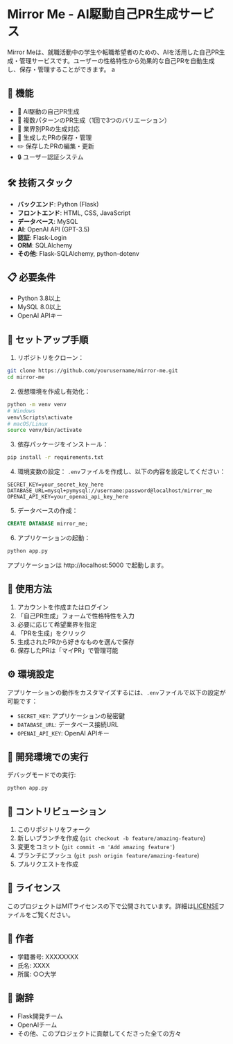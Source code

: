 # Mirror Me - AI駆動自己PR生成サービス

Mirror Meは、就職活動中の学生や転職希望者のための、AIを活用した自己PR生成・管理サービスです。ユーザーの性格特性から効果的な自己PRを自動生成し、保存・管理することができます。
a
## 🌟 機能

- 🤖 AI駆動の自己PR生成
- 📝 複数パターンのPR生成（1回で3つのバリエーション）
- 💼 業界別PRの生成対応
- 📂 生成したPRの保存・管理
- ✏️ 保存したPRの編集・更新
- 🔒 ユーザー認証システム

## 🛠️ 技術スタック

- **バックエンド**: Python (Flask)
- **フロントエンド**: HTML, CSS, JavaScript
- **データベース**: MySQL
- **AI**: OpenAI API (GPT-3.5)
- **認証**: Flask-Login
- **ORM**: SQLAlchemy
- **その他**: Flask-SQLAlchemy, python-dotenv

## 📋 必要条件

- Python 3.8以上
- MySQL 8.0以上
- OpenAI APIキー

## 🚀 セットアップ手順

1. リポジトリをクローン：
```bash
git clone https://github.com/yourusername/mirror-me.git
cd mirror-me
```

2. 仮想環境を作成し有効化：
```bash
python -m venv venv
# Windows
venv\Scripts\activate
# macOS/Linux
source venv/bin/activate
```

3. 依存パッケージをインストール：
```bash
pip install -r requirements.txt
```

4. 環境変数の設定：
`.env`ファイルを作成し、以下の内容を設定してください：
```
SECRET_KEY=your_secret_key_here
DATABASE_URL=mysql+pymysql://username:password@localhost/mirror_me
OPENAI_API_KEY=your_openai_api_key_here
```

5. データベースの作成：
```sql
CREATE DATABASE mirror_me;
```

6. アプリケーションの起動：
```bash
python app.py
```

アプリケーションは http://localhost:5000 で起動します。

## 💫 使用方法

1. アカウントを作成またはログイン
2. 「自己PR生成」フォームで性格特性を入力
3. 必要に応じて希望業界を指定
4. 「PRを生成」をクリック
5. 生成されたPRから好きなものを選んで保存
6. 保存したPRは「マイPR」で管理可能

## ⚙️ 環境設定

アプリケーションの動作をカスタマイズするには、`.env`ファイルで以下の設定が可能です：

- `SECRET_KEY`: アプリケーションの秘密鍵
- `DATABASE_URL`: データベース接続URL
- `OPENAI_API_KEY`: OpenAI APIキー

## 🔧 開発環境での実行

デバッグモードでの実行:
```bash
python app.py
```

## 👥 コントリビューション

1. このリポジトリをフォーク
2. 新しいブランチを作成 (`git checkout -b feature/amazing-feature`)
3. 変更をコミット (`git commit -m 'Add amazing feature'`)
4. ブランチにプッシュ (`git push origin feature/amazing-feature`)
5. プルリクエストを作成

## 📄 ライセンス

このプロジェクトはMITライセンスの下で公開されています。詳細は[LICENSE](LICENSE)ファイルをご覧ください。

## 👤 作者

- 学籍番号: XXXXXXXX
- 氏名: XXXX
- 所属: ○○大学

## 🙏 謝辞

- Flask開発チーム
- OpenAIチーム
- その他、このプロジェクトに貢献してくださった全ての方々